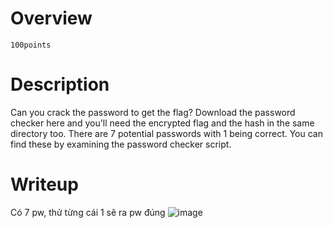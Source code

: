# Overview #
`100points`

# Description #
Can you crack the password to get the flag?
Download the password checker here and you'll need the encrypted flag and the hash in the same directory too.
There are 7 potential passwords with 1 being correct. You can find these by examining the password checker script.

# Writeup #
Có 7 pw, thử từng cái 1 sẽ ra pw đúng
![image](https://github.com/zangcinh/PicoCTF_Writeup/assets/173159694/8ba6ba22-bc71-4f7f-8392-74f8babf3df5)
